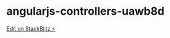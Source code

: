 # angularjs-controllers-uawb8d

[Edit on StackBlitz ⚡️](https://stackblitz.com/edit/angularjs-controllers-uawb8d)